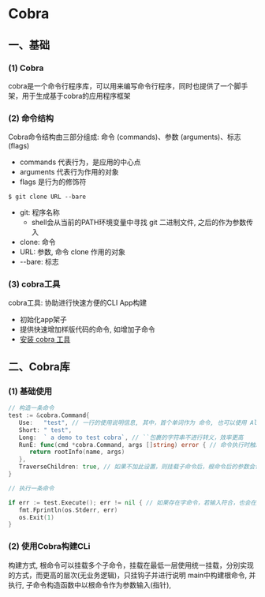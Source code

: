 # Cobra

## 一、基础

### (1) Cobra

cobra是一个命令行程序库，可以用来编写命令行程序，同时也提供了一个脚手架，用于生成基于cobra的应用程序框架

### (2) 命令结构

Cobra命令结构由三部分组成: 命令 (commands)、参数 (arguments)、标志 (flags)
   - commands 代表行为，是应用的中心点
   - arguments 代表行为作用的对象
   - flags 是行为的修饰符

```shell
$ git clone URL --bare
```
- git: 程序名称
   - shell会从当前的PATH环境变量中寻找 git 二进制文件, 之后的作为参数传入 
- clone: 命令
- URL: 参数, 命令 clone 作用的对象
- --bare: 标志

### (3) cobra工具

cobra工具: 协助进行快速方便的CLI App构建
   - 初始化app架子
   - 提供快速增加样版代码的命令, 如增加子命令
   - [安装 cobra 工具](https://github.com/spf13/cobra/blob/master/cobra/README.md)

## 二、Cobra库

### (1) 基础使用

```go
// 构造一条命令
test := &cobra.Command{
   Use:   "test", // 一行的使用说明信息, 其中，首个单词作为 命令, 也可以使用 Aliases 增加别名
   Short: " test",
   Long:  ` a demo to test cobra`, // ``包裹的字符串不进行转义，效率更高
   RunE: func(cmd *cobra.Command, args []string) error { // 命令执行时触发的函数，args为命令传入的参数
      return rootInfo(name, args)
   },
   TraverseChildren: true, // 如果不加此设置，则挂载子命令后，根命令后的参数会认为是子命令，导致无法识别
}

// 执行一条命令

if err := test.Execute(); err != nil { // 如果存在字命令，若输入符合，也会在此处执行，显然，无参数的情况下(直接执行)，默认执行的就是第一个创建的命令
   fmt.Fprintln(os.Stderr, err)
   os.Exit(1)
}

```

### (2) 使用Cobra构建CLi

构建方式, 根命令可以挂载多个子命令，挂载在最低一层使用统一挂载，分别实现的方式，而更高的层次(无业务逻辑)，只挂钩子并进行说明
main中构建根命令, 并执行, 子命令构造函数中以根命令作为参数输入(指针), 

